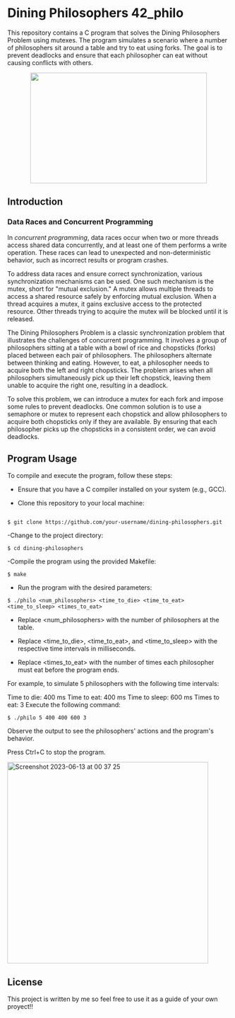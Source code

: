 # Dining Philosophers 42_philo
This repository contains a C program that solves the Dining Philosophers Problem using mutexes. The program simulates a scenario where a number of philosophers sit around a table and try to eat using forks. The goal is to prevent deadlocks and ensure that each philosopher can eat without causing conflicts with others.
<p align="center">
<img src="https://cdn.battlefy.com/blog/5f5978933ed49802100b173d26a8eee0c0c60d68cacac0e26598f47b108ad9da.jpeg" width="400" height="250">
</p>

## Introduction
### Data Races and Concurrent Programming
In *concurrent programming*, data races occur when two or more threads access shared data concurrently, and at least one of them performs a write operation. These races can lead to unexpected and non-deterministic behavior, such as incorrect results or program crashes.

To address data races and ensure correct synchronization, various synchronization mechanisms can be used. One such mechanism is the mutex, short for "mutual exclusion." A mutex allows multiple threads to access a shared resource safely by enforcing mutual exclusion. When a thread acquires a mutex, it gains exclusive access to the protected resource. Other threads trying to acquire the mutex will be blocked until it is released.

The Dining Philosophers Problem is a classic synchronization problem that illustrates the challenges of concurrent programming. It involves a group of philosophers sitting at a table with a bowl of rice and chopsticks (forks) placed between each pair of philosophers. The philosophers alternate between thinking and eating. However, to eat, a philosopher needs to acquire both the left and right chopsticks. The problem arises when all philosophers simultaneously pick up their left chopstick, leaving them unable to acquire the right one, resulting in a deadlock.

To solve this problem, we can introduce a mutex for each fork and impose some rules to prevent deadlocks. One common solution is to use a semaphore or mutex to represent each chopstick and allow philosophers to acquire both chopsticks only if they are available. By ensuring that each philosopher picks up the chopsticks in a consistent order, we can avoid deadlocks.

## Program Usage
To compile and execute the program, follow these steps:

- Ensure that you have a C compiler installed on your system (e.g., GCC).

- Clone this repository to your local machine:

```shell

$ git clone https://github.com/your-username/dining-philosophers.git
```
-Change to the project directory:

```shell
$ cd dining-philosophers
```
-Compile the program using the provided Makefile:

```shell
$ make
````

- Run the program with the desired parameters:

```shell
$ ./philo <num_philosophers> <time_to_die> <time_to_eat> <time_to_sleep> <times_to_eat>
```
- Replace <num_philosophers> with the number of philosophers at the table.

- Replace <time_to_die>, <time_to_eat>, and <time_to_sleep> with the respective time intervals in milliseconds.

- Replace <times_to_eat> with the number of times each philosopher must eat before the program ends.

For example, to simulate 5 philosophers with the following time intervals:

Time to die: 400 ms
Time to eat: 400 ms
Time to sleep: 600 ms
Times to eat: 3
Execute the following command:
```shell
$ ./philo 5 400 400 600 3
```
Observe the output to see the philosophers' actions and the program's behavior.

Press Ctrl+C to stop the program.

<img width="455" alt="Screenshot 2023-06-13 at 00 37 25" src="https://github.com/mariogalis/42_philo/assets/44349256/7852dc6a-bef3-4a4c-94ff-f05706139a6a">

## License
This project is written by me so feel free to use it as a guide of your own proyect!!
